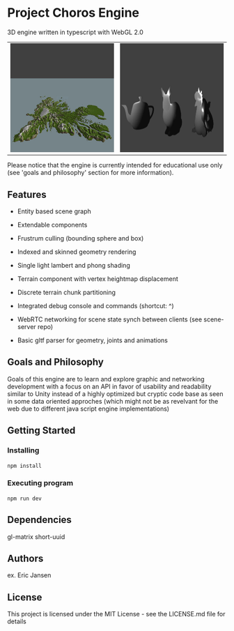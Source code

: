 # Project Choros Engine

3D engine written in typescript with WebGL 2.0

<table>
  <tr>
    <td> <img src="/public/res/img/terrain.jpg"  alt="terrain" width = 640px height = 250px ></td>
    <td><img src="/public/res/img/phong.JPG" alt="phong" width = 640px height = 250px></td>
  </tr> 
</table>

Please notice that the engine is currently intended for educational use only (see 'goals and philosophy' section for more information).

## Features

- Entity based scene graph
- Extendable components

- Frustrum culling (bounding sphere and box)
- Indexed and skinned geometry rendering
- Single light lambert and phong shading

- Terrain component with vertex heightmap displacement
- Discrete terrain chunk partitioning

- Integrated debug console and commands (shortcut: ^)
- WebRTC networking for scene state synch between clients (see scene-server repo)
- Basic gltf parser for geometry, joints and animations

## Goals and Philosophy

Goals of this engine are to learn and explore graphic and networking development
with a focus on an API in favor of usability and readability similar to Unity
instead of a highly optimized but cryptic code base as seen in some 
data oriented approches (which might not be as revelvant for the web
due to different java script engine implementations)

## Getting Started

### Installing

```
npm install
```

### Executing program

```
npm run dev
```

## Dependencies

gl-matrix
short-uuid

## Authors

ex. Eric Jansen

## License

This project is licensed under the MIT License - see the LICENSE.md file for details